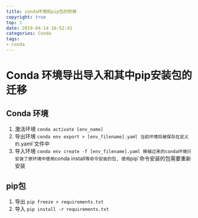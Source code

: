 ```yaml
---
title: conda环境和pip包的转移
copyright: true
top: 1
date: 2019-04-14 16:52:41
categories: Conda
tags:
- conda
---
```


# Conda 环境导出导入和其中pip安装包的迁移

## Conda 环境

1. 激活环境
`conda activate [env_name]`
2. 导出环境
`conda env export > [env_filename].yaml
当前环境将被保存在定义的`.yaml`文件中
3. 导入环境
`conda env create -f [env_filename].yaml
移植过来的conda环境只安装了原环境中使用`conda install`等命令安装的包, 使用`pip`命令安装的包需要重新安装

## pip包

1. 导出
`pip freeze > requirements.txt`
2. 导入
`pip install -r requirements.txt`